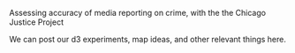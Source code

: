 Assessing accuracy of media reporting on crime, with the the Chicago Justice Project

We can post our d3 experiments, map ideas, and other relevant things here.

